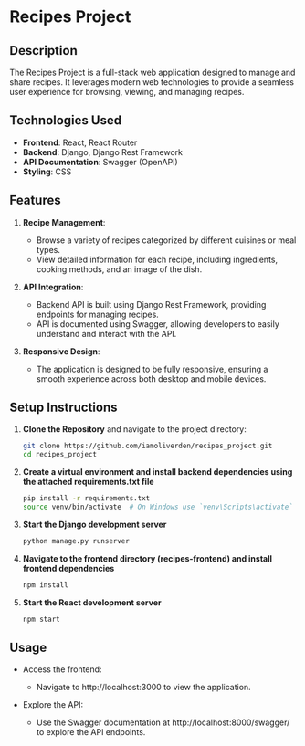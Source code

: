 # Recipes Project

## Description
The Recipes Project is a full-stack web application designed to manage and share recipes. It leverages modern web technologies to provide a seamless user experience for browsing, viewing, and managing recipes.

## Technologies Used
- **Frontend**: React, React Router
- **Backend**: Django, Django Rest Framework
- **API Documentation**: Swagger (OpenAPI)
- **Styling**: CSS

## Features
1. **Recipe Management**:
   - Browse a variety of recipes categorized by different cuisines or meal types.
   - View detailed information for each recipe, including ingredients, cooking methods, and an image of the dish.

2. **API Integration**:
   - Backend API is built using Django Rest Framework, providing endpoints for managing recipes.
   - API is documented using Swagger, allowing developers to easily understand and interact with the API.

3. **Responsive Design**:
   - The application is designed to be fully responsive, ensuring a smooth experience across both desktop and mobile devices.

## Setup Instructions

1. **Clone the Repository** and navigate to the project directory:
   ```bash
   git clone https://github.com/iamoliverden/recipes_project.git
   cd recipes_project

2. **Create a virtual environment and install backend dependencies using the attached requirements.txt file**
      ```bash
   pip install -r requirements.txt
   source venv/bin/activate  # On Windows use `venv\Scripts\activate`

3. **Start the Django development server**

   ```bash
   python manage.py runserver

4. **Navigate to the frontend directory (recipes-frontend) and install frontend dependencies**

   ```bash
   npm install

5. **Start the React development server**

   ```bash
   npm start
   
## Usage

* Access the frontend: 
  * Navigate to http://localhost:3000 to view the application.

* Explore the API:
   * Use the Swagger documentation at http://localhost:8000/swagger/ to explore the API endpoints.

